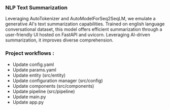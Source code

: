 
### NLP Text Summarization

Leveraging AutoTokenizer and AutoModelForSeq2SeqLM, we emulate a generative AI's text summarization capabilities. Trained on english language conversational dataset, this model offers efficient summarization through a user-friendly UI hosted on FastAPI and uvicorn. Leveraging AI-driven summarization, it improves diverse comprehension.
<br>

### Project workflows :

* Update config.yaml
* Update params.yaml
* Update entity (src/entity)
* Update configuration manager (src/config)
* Update components (src/components)
* Update pipeline (src/pipeline)
* Update main.py 
* Update app.py
